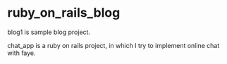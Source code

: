 ruby_on_rails_blog
==================

blog1 is sample blog project.

chat_app is a ruby on rails project, in which I try to implement online chat with faye.
